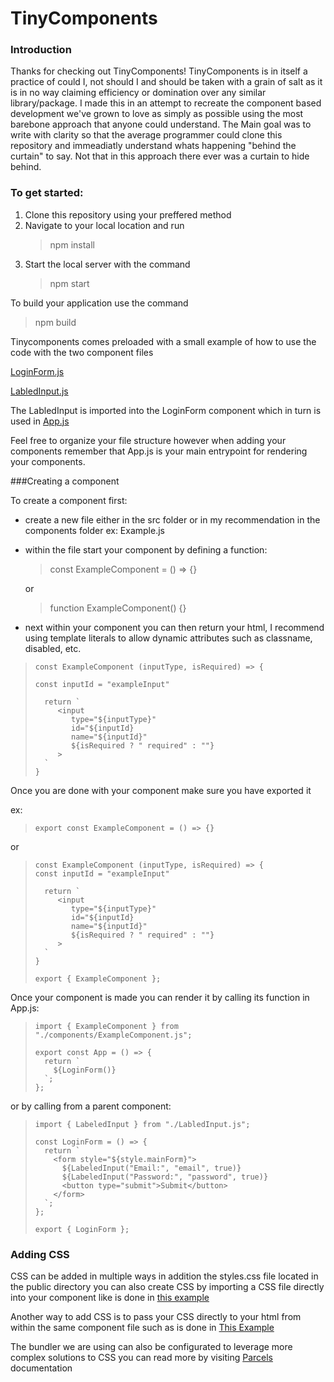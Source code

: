 # TinyComponents

### Introduction

Thanks for checking out TinyComponents! TinyComponents is in itself a practice of could 
I, not should I and should be taken with a grain of salt as it is in no way claiming 
efficiency or domination over any similar library/package. I made this in an attempt to 
recreate the component based development we've grown to love as simply as possible using the most
barebone approach that anyone could understand. The Main goal was to write with clarity so that the
average programmer could clone this repository and immeadiatly understand whats happening "behind the curtain"
to say. Not that in this approach there ever was a curtain to hide behind.

### To get started:

<ol>
  <li>Clone this repository using your preffered method</li>
  <li> Navigate to your local location and run <blockquote>npm install</blockquote> </li>
  <li>Start the local server with the command <blockquote>npm start</blockquote></li>
</ol>

To build your application use the command
> npm build

Tinycomponents comes preloaded with a small example of how to use the code with the two component files

[LoginForm.js](https://github.com/Quinten97/TinyComponents/blob/main/components/LoginForm.js)

[LabledInput.js](https://github.com/Quinten97/TinyComponents/blob/main/components/LabledInput.js)

The LabledInput is imported into the LoginForm component which in turn is used in [App.js](https://github.com/Quinten97/TinyComponents/blob/main/App.js)

Feel free to organize your file structure however when adding your components remember that App.js is your main entrypoint for rendering your components.

###Creating a component

To create a component first:

  * create a new file either in the src folder or in my recommendation in the components folder ex: Example.js
  * within the file start your component by defining a function:
     
    <blockquote>
      const ExampleComponent = () => {}
    </blockquote>
    
    or
    
    <blockquote>
      function ExampleComponent() {}
    </blockquote>
    
  * next within your component you can then return your html, I recommend using template literals to allow dynamic attributes such as classname, disabled, etc.
  
  <blockquote> 
  
    const ExampleComponent (inputType, isRequired) => {
    
    const inputId = "exampleInput"
    
      return `
         <input 
            type="${inputType}" 
            id="${inputId} 
            name="${inputId}"
            ${isRequired ? " required" : ""}
         >
      `
    }
  </blockquote>
  
  Once you are done with your component make sure you have exported it
  
  ex: 
  <blockquote> 
                                           
    export const ExampleComponent = () => {} 
  </blockquote>
  
  or
  
  <blockquote> 
                                           
    const ExampleComponent (inputType, isRequired) => {
    const inputId = "exampleInput"
    
      return `
         <input 
            type="${inputType}" 
            id="${inputId} 
            name="${inputId}"
            ${isRequired ? " required" : ""}
         >
      `
    }
    
    export { ExampleComponent };
  </blockquote>
  
  Once your component is made you can render it by calling its function in App.js:
  
  <blockquote>

    import { ExampleComponent } from "./components/ExampleComponent.js";

    export const App = () => {
      return `
        ${LoginForm()}
      `;
    };
  </blockquote>
  
  or by calling from a parent component: 
  
 <blockquote>
  
    import { LabeledInput } from "./LabledInput.js";

    const LoginForm = () => {
      return `
        <form style="${style.mainForm}">
          ${LabeledInput("Email:", "email", true)}
          ${LabeledInput("Password:", "password", true)}
          <button type="submit">Submit</button>
        </form>
      `;
    };

    export { LoginForm };
  </blockquote>
  
  ### Adding CSS
  
  CSS can be added in multiple ways in addition the styles.css file located in the public directory you can also create CSS by importing a CSS file directly into your component like is done in [this example](https://github.com/Quinten97/TinyComponents/blob/main/components/LabledInput.js)
  
  Another way to add CSS is to pass your CSS directly to your html from within the same component file such as is done in [This Example](https://github.com/Quinten97/TinyComponents/blob/main/components/LoginForm.js)
  
  The bundler we are using can also be configurated to leverage more complex solutions to CSS you can read more by visiting [Parcels](https://parceljs.org/languages/css/) documentation
  
